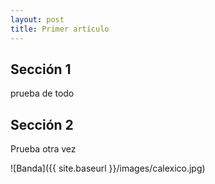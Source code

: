 ```yaml
---
layout: post
title: Primer artículo
---
```

## Sección 1
prueba de todo

## Sección 2 
Prueba otra vez

![Banda]({{ site.baseurl }}/images/calexico.jpg)
